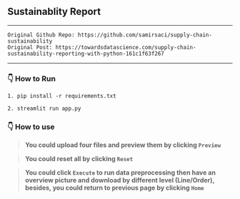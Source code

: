 ## Sustainablity Report

---

    Original Github Repo: https://github.com/samirsaci/supply-chain-sustainability
    Original Post: https://towardsdatascience.com/supply-chain-sustainability-reporting-with-python-161c1f63f267
---
### :point_down: How to Run

```
1. pip install -r requirements.txt

2. streamlit run app.py
```

### :point_down: How to use

> **You could upload four files and preview them by clicking `Preview`**

> **You could reset all by clicking `Reset`**

> **You could click `Execute` to run data preprocessing then have an overview picture and download by different level (Line/Order), besides, you could return to previous page by clicking `Home`**
